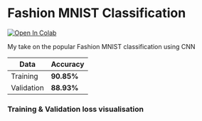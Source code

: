 # Fashion MNIST Classification
 
[![Open In Colab](https://colab.research.google.com/assets/colab-badge.svg)](https://colab.research.google.com/github/sanjay-thiyagarajan/fashion_mnist/blob/main/fashion_classifier.ipynb?authuser=1)  

My take on the popular Fashion MNIST classification using CNN  
 
  | **Data** | **Accuracy** |
  | ---- | -------- |
  | Training | **90.85%** |
  | Validation | **88.93%** |  
    
### Training & Validation loss visualisation  
